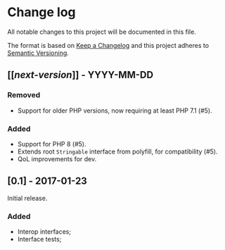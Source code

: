 # Change log
All notable changes to this project will be documented in this file.

The format is based on [Keep a Changelog](http://keepachangelog.com/)
and this project adheres to [Semantic Versioning](http://semver.org/).

## [[*next-version*]] - YYYY-MM-DD
### Removed
- Support for older PHP versions, now requiring at least PHP 7.1 (#5). 

### Added
- Support for PHP 8 (#5).
- Extends root `Stringable` interface from polyfill, for compatibility (#5).
- QoL improvements for dev.

## [0.1] - 2017-01-23
Initial release.

### Added
- Interop interfaces;
- Interface tests;
